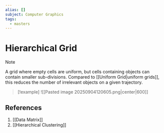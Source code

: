 ```yaml
---
alias: []
subject: Computer Graphics
tags:
  - masters
---
```

# Hierarchical Grid

>[!note]
> A grid where empty cells are uniform, but cells containing objects can contain smaller sub-divisions. Compared to [[Uniform Grid|uniform grids]], this reduces the number of irrelevant objects on a given trajectory.

> [!example]
> ![[Pasted image 20250904120605.png|center|600]]

## References
1. [[Data Matrix]]
2. [[Hierarchical Clustering]]